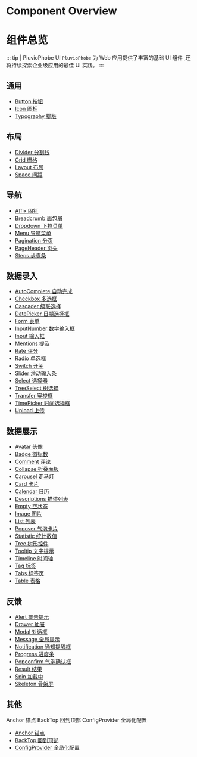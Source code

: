 # Component Overview

# 组件总览
::: tip | PluvioPhobe UI
`PluvioPhobe` 为 Web 应用提供了丰富的基础 UI 组件 ,还将持续探索企业级应用的最佳 UI 实践。
:::


## 通用 
<!-- 
Button 按钮
Icon 图标
Typography 排版
/zh/component/general/button/
/zh/component/general/icon/
/zh/component/general/typography/ 
-->
- [Button 按钮](/zh/component/general/button/)
- [Icon 图标](/zh/component/general/icon/)
- [Typography 排版](/zh/component/general/typography/ )
## 布局 
<!-- 
Divider 分割线
Grid 栅格
Layout 布局
Space 间距
/zh/component/layout/divider/
/zh/component/layout/grid/
/zh/component/layout/layout/
/zh/component/layout/space/ 
-->
- [Divider 分割线](/zh/component/layout/divider/)
- [Grid 栅格](/zh/component/layout/grid/)
- [Layout 布局](/zh/component/layout/layout/)
- [Space 间距](/zh/component/layout/space/ )


## 导航 
<!-- 
Affix 固钉
Breadcrumb 面包屑
Dropdown 下拉菜单
Menu 导航菜单
Pagination 分页
PageHeader 页头
Steps 步骤条
/zh/component/navigation/affix/
/zh/component/navigation/breadcrumb/
/zh/component/navigation/dropdown/
/zh/component/navigation/menu/
/zh/component/navigation/paga-header/
/zh/component/navigation/Pagination/
/zh/component/navigation/steps/ 
-->
- [Affix 固钉](/zh/component/navigation/affix/)
- [Breadcrumb 面包屑](/zh/component/navigation/breadcrumb/)
- [Dropdown 下拉菜单](/zh/component/navigation/dropdown/)
- [Menu 导航菜单](/zh/component/navigation/menu/)
- [Pagination 分页](/zh/component/navigation/paga-header/)
- [PageHeader 页头](/zh/component/navigation/Pagination/)
- [Steps 步骤条](/zh/component/navigation/steps/ )

## 数据录入
<!--
AutoComplete 自动完成
Checkbox 多选框
Cascader 级联选择
DatePicker 日期选择框
Form 表单
InputNumber 数字输入框
Input 输入框
Mentions 提及
Rate 评分
Radio 单选框
Switch 开关
Slider 滑动输入条
Select 选择器
TreeSelect 树选择
Transfer 穿梭框
TimePicker 时间选择框
Upload 上传
/zh/component/dataEntry/auto-complete/
/zh/component/dataEntry/cascader/
/zh/component/dataEntry/checkbox/
/zh/component/dataEntry/date-picker/
/zh/component/dataEntry/form/
/zh/component/dataEntry/input/
/zh/component/dataEntry/input-number/
/zh/component/dataEntry/mentions/
/zh/component/dataEntry/radio/
/zh/component/dataEntry/rate/
/zh/component/dataEntry/select/
/zh/component/dataEntry/slider/
/zh/component/dataEntry/switch/
/zh/component/dataEntry/time-picker/
/zh/component/dataEntry/transfer/
/zh/component/dataEntry/tree-select/
/zh/component/dataEntry/upload/ 
-->
- [AutoComplete 自动完成](/zh/component/dataEntry/auto-complete/)
- [Checkbox 多选框](/zh/component/dataEntry/cascader/)
- [Cascader 级联选择](/zh/component/dataEntry/checkbox/)
- [DatePicker 日期选择框](/zh/component/dataEntry/date-picker/)
- [Form 表单](/zh/component/dataEntry/form/)
- [InputNumber 数字输入框](/zh/component/dataEntry/input/)
- [Input 输入框](/zh/component/dataEntry/input-number/)
- [Mentions 提及](/zh/component/dataEntry/mentions/)
- [Rate 评分](/zh/component/dataEntry/radio/)
- [Radio 单选框](/zh/component/dataEntry/rate/)
- [Switch 开关](/zh/component/dataEntry/select/)
- [Slider 滑动输入条](/zh/component/dataEntry/slider/)
- [Select 选择器](/zh/component/dataEntry/switch/)
- [TreeSelect 树选择](/zh/component/dataEntry/time-picker/)
- [Transfer 穿梭框](/zh/component/dataEntry/transfer/)
- [TimePicker 时间选择框](/zh/component/dataEntry/tree-select/)
- [Upload 上传](/zh/component/dataEntry/upload/ )


## 数据展示 
<!-- 
Avatar 头像
Badge 徽标数
Comment 评论
Collapse 折叠面板
Carousel 走马灯
Card 卡片
Calendar 日历
Descriptions 描述列表
Empty 空状态
Image 图片
List 列表
Popover 气泡卡片
Statistic 统计数值
Tree 树形控件
Tooltip 文字提示
Timeline 时间轴
Tag 标签
Tabs 标签页
Table 表格
/zh/component/dataDisplay/avatar/        
/zh/component/dataDisplay/badge/        
/zh/component/dataDisplay/calendar/      
/zh/component/dataDisplay/card/          
/zh/component/dataDisplay/carousel/      
/zh/component/dataDisplay/clooapse/     
/zh/component/dataDisplay/comment/       
/zh/component/dataDisplay/descriptions/  
/zh/component/dataDisplay/empty/         
/zh/component/dataDisplay/image/        
/zh/component/dataDisplay/list/         
/zh/component/dataDisplay/popover/       
/zh/component/dataDisplay/statistic/     
/zh/component/dataDisplay/table/        
/zh/component/dataDisplay/tabs/          
/zh/component/dataDisplay/tag/           
/zh/component/dataDisplay/timeline/      
/zh/component/dataDisplay/tooltip/       
/zh/component/dataDisplay/tree/         
  -->
- [Avatar 头像](/zh/component/dataDisplay/avatar/        ) 
- [Badge 徽标数](/zh/component/dataDisplay/badge/        ) 
- [Comment 评论](/zh/component/dataDisplay/calendar/      ) 
- [Collapse 折叠面板](/zh/component/dataDisplay/card/          ) 
- [Carousel 走马灯](/zh/component/dataDisplay/carousel/      ) 
- [Card 卡片](/zh/component/dataDisplay/clooapse/     ) 
- [Calendar 日历](/zh/component/dataDisplay/comment/       ) 
- [Descriptions 描述列表](/zh/component/dataDisplay/descriptions/  ) 
- [Empty 空状态](/zh/component/dataDisplay/empty/         ) 
- [Image 图片](/zh/component/dataDisplay/image/        ) 
- [List 列表](/zh/component/dataDisplay/list/         ) 
- [Popover 气泡卡片](/zh/component/dataDisplay/popover/       ) 
- [Statistic 统计数值](/zh/component/dataDisplay/statistic/     ) 
- [Tree 树形控件](/zh/component/dataDisplay/table/        ) 
- [Tooltip 文字提示](/zh/component/dataDisplay/tabs/          ) 
- [Timeline 时间轴](/zh/component/dataDisplay/tag/           ) 
- [Tag 标签](/zh/component/dataDisplay/timeline/      ) 
- [Tabs 标签页](/zh/component/dataDisplay/tooltip/       ) 
- [Table 表格](/zh/component/dataDisplay/tree/    ) 

## 反馈 
<!-- 
Alert 警告提示
Drawer 抽屉
Modal 对话框
Message 全局提示
Notification 通知提醒框
Progress 进度条
Popconfirm 气泡确认框
Result 结果
Spin 加载中
Skeleton 骨架屏
/zh/component/feedback/alert/         
/zh/component/feedback/drawer/        
/zh/component/feedback/message/       
/zh/component/feedback/modal/         
/zh/component/feedback/notification/  
/zh/component/feedback/popconfirm/    
/zh/component/feedback/progress/      
/zh/component/feedback/result/        
/zh/component/feedback/skeleton/      
/zh/component/feedback/spin/           
-->
- [Alert 警告提示](/zh/component/feedback/alert/         )
- [Drawer 抽屉](/zh/component/feedback/drawer/        )
- [Modal 对话框](/zh/component/feedback/message/       )
- [Message 全局提示](/zh/component/feedback/modal/         )
- [Notification 通知提醒框](/zh/component/feedback/notification/  )
- [Progress 进度条](/zh/component/feedback/popconfirm/    )
- [Popconfirm 气泡确认框](/zh/component/feedback/progress/      )
- [Result 结果](/zh/component/feedback/result/        )
- [Spin 加载中](/zh/component/feedback/skeleton/      )
- [Skeleton 骨架屏](/zh/component/feedback/spin/ )

## 其他 
<!-- 
Anchor 锚点
BackTop 回到顶部
ConfigProvider 全局化配置
/zh/component/other/anchor/           
/zh/component/other/back-top/         
/zh/component/other/config-provider/   
-->
Anchor 锚点
BackTop 回到顶部
ConfigProvider 全局化配置
- [Anchor 锚点](/zh/component/other/anchor/           )
- [BackTop 回到顶部](/zh/component/other/back-top/         )
- [ConfigProvider 全局化配置](/zh/component/other/config-provider/   )
